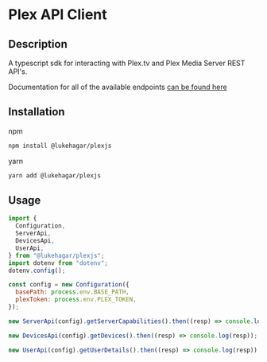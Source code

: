 # Plex API Client

## Description

A typescript sdk for interacting with Plex.tv and Plex Media Server REST API's.

Documentation for all of the available endpoints [can be found here](https://plexapi.dev/docs/plex)

## Installation

npm
```bash
npm install @lukehagar/plexjs
```

yarn
```bash
yarn add @lukehagar/plexjs
```

## Usage

```javascript
import {
  Configuration,
  ServerApi,
  DevicesApi,
  UserApi,
} from "@lukehagar/plexjs";
import dotenv from "dotenv";
dotenv.config();

const config = new Configuration({
  basePath: process.env.BASE_PATH,
  plexToken: process.env.PLEX_TOKEN,
});

new ServerApi(config).getServerCapabilities().then((resp) => console.log(resp));

new DevicesApi(config).getDevices().then((resp) => console.log(resp));

new UserApi(config).getUserDetails().then((resp) => console.log(resp));
```
